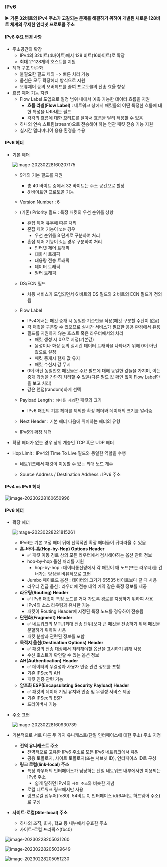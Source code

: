### IPv6 

▶️ **기존 32비트의 IPv4 주소가 고갈되는 문제를 해결하기 위하여 개발된 새로운 128비트 체계의 무제한 인터넷 프로토콜 주소**



#### IPv6 주요 변경 사항

- 주소공간의 확장
  - IPv4의 32비트(4바이트)에서 128 비트(16바이트)로 확장
  - 최대 2^128개의 호스트를 지원
- 헤더 구조 단순화
  - 불필요한 필드 제외 => 빠른 처리 가능
  - 옵션은 모두 확장헤더 방식으로 지원
  - 오류제어 등의 오버헤드를 줄여 프로토콜의 전송 효율 향상
- 흐름 제어 기능 지원
  - Flow Label 도입으로 일정 범위 내에서 예측 가능한 데이터 흐름을 지원
    - **흐름 라벨(Flow Label)** : 네트워크 상에서 패킷들의 어떤 특정한 흐름에 대한 특성을 나타내는 필드
    - 각각의 흐름에 대한 꼬리표를 달아서 흐름을 달리 적용할 수 있음
  - 하나의 연속 스트림(stream)으로 전송해야 하는 연관 패킷 전송 기능 지원
  - 실시간 멀티미디어 응용 환경을 수용



#### IPv6 헤더

- 기본 헤더

  ![image-20230228160207175](../../../../../../AppData/Roaming/Typora/typora-user-images/image-20230228160207175.png)

  - 9개의 기본 필드를 지원

    - 총 40 바이트 중에서 32 바이트는 주소 공간으로 할당
    - 8 바이트만 프로토콜 기능

  - Version Number : 6

  - (기존) Priority 필드 : 특정 패킷의 우선 순위를 상향

    - 혼잡 제어 유무에 따른 처리
    - 혼잡 제어 기능이 `없는` 경우
      - 우선 순위를 8 단계로 구분하여 처리
    - 혼잡 제어 기능이 `있는` 경우 구분하여 처리
      - 인터넷 제어 트래픽
      - 대화식 트래픽
      - 대용량 전송 트래픽
      - 데이터 트래픽
      - 필터 트래픽

  - DS/ECN 필드

    - 차등 서비스가 도입되면서 6 비트의 DS 필드와 2 비트의 ECN 필드가 정의됨

  - Flow Label

    - IPv4에서는 패킷 중개 시 동일한 기준만을 적용(패킷 구분할 수단이 없음)
    - 각 패킷을 구분할 수 있으므로 실시간 서비스가 필요한 응용 환경에서 유용
    - 필드를 지원하지 않는 호스트 혹은 라우터에서의 처리
      - 패킷 생성 시 0으로 지정(기본값)
      - 음성이나 화상 등의 실시간 데이터 트래픽을 나타내기 위해 0이 아닌 값으로 설정
      - 패킷 중개시 현재 값 유지
      - 패킷 수신시 값 무시
    - 0이 아닌 동일번호 패킷들은 주요 필드에 대해 동일한 값들을 가지며, 이는 중개 과정을 간단히 처리할 수 있음(다른 필드 값 확인 없이 Flow Label만을 보고 처리)
    - 값은 랜덤(random)하게 선택

  - Payload Length : `헤더를 제외`한 패킷의 크기

    - IPv6 패킷의 기본 헤더를 제외한 확장 헤더와 데이터의 크기를 알려줌

  - Next Header : 기본 헤더 다음에 위치하는 헤더의 유형
  
  - IPv6의 확장 헤더
    
- 확장 헤더가 없는 경우 상위 계층인 TCP 혹은 UDP 헤더
    
- Hop Limit : IPv4의 Time To Live 필드와 동일한 역할을 수행
  
    - 네트워크에서 패킷이 이동할 수 있는 최대 노드 개수
  
  - Source Address / Destination Address : IPv6 주소
  
    


#### IPv4 vs IPv6 헤더

![image-20230228160650996](../../../../../../AppData/Roaming/Typora/typora-user-images/image-20230228160650996.png)



#### IPv6 헤더

- 확장 헤더

  ![image-20230228221815261](../../../../../../AppData/Roaming/Typora/typora-user-images/image-20230228221815261.png)

  - IPv6는 기본 고정 헤더 뒤에 선택적인 확장 헤더들이 뒤따라올 수 있음
  - **홉-바이-홉(Hop-by-Hop) Options Header**
    - ✅ 패킷 이동 경로 상의 모든 라우터에서 검사해야하는 옵션 관련 정보
    - hop-by-hop 옵션 처리를 지원
      - hop-by-hop : 데이터통신망에서 각 패킷이 매 노드(또는 라우터)를 건너가는 양상을 비유적으로 표현
    - Jumbo 페이로드 옵션 : 데이터의 크기가 65535 바이트보다 클 때 사용
    - 라우터 긴급 옵션 : 라우터에 전송 대역 예약 같은 특정 정보를 제공
  - **라우팅(Routing) Header**
    - ✅ IPv6 패킷이 특정 노드를 거쳐 가도록 경로를 지정하기 위하여 사용
    - IPv4의 소스 라우팅과 유사한 기능
    - 패킷이 Routing Header에 지정된 특정 노드를 경유하여 전송됨
  - **단편화(Fragment) Header**
    - ✅ 네트워크의 MTU(최대 전송 단위)보다 큰 패킷을 전송하기 위해 패킷을 분할하기 위하여 사용
    - 패킷 분할과 관련된 정보를 포함
  - **목적지 옵션(Destination Options) Header**
    - ✅ 패킷의 전송 대상에서 처리해야할 옵션을 표시하기 위해 사용
    - 수신 호스트가 확인할 수 있는 옵션 정보
  - **AH(Authentication) Header**
    - ✅ 데이터의 무결성과 사용자 인증 관련 정보를 포함
    - 기존 IPSec의 AH
    - 패킷 인증 관련 기능
  - **암호화 ESP(Encapsulating Security Payload) Header**
    - ✅ 패킷의 데이터 기밀 유지와 인증 및 무결성 서비스 제공
    - 기존 IPSec의 ESP
    - 프라이버시 기능

- 주소 표현

  ![image-20230228160930739](../../../../../../AppData/Roaming/Typora/typora-user-images/image-20230228160930739.png)



- 기본적으로 서로 다른 두 가지 유니캐스트(단일 인터페이스에 대한 주소) 주소 지정
  - **전역 유니캐스트 주소**
    - 전역적으로 고유한 IPv6 주소로 모든 IPv6 네트워크에서 유일
    - 공용 토폴로지, 사이트 토폴로지(또는 서브넷 ID), 인터페이스 ID로 구성
  - **링크 로컬(link-local) 주소**
    - 특정 라우터의 인터페이스가 담당하는 단일 네트워크 내부에서만 이용되는 IPv6 주소
      - 쉽게 말하면 IPv4의 `사설 주소`와 비슷한 개념
    - 로컬 네트워크 링크에서만 사용
    - 링크로컬 접두어(fe80). 54비트 0, 인터페이스 id(64비트 하드웨어 주소)로 구성
- **사이트-로컬(Site-local) 주소**
  - 하나의 조직, 회사, 학교 등 내부에서 유효한 주소
  - 사이트-로컬 프리픽스(fbc0)

![image-20230228205031260](../../../../../../AppData/Roaming/Typora/typora-user-images/image-20230228205031260.png)

![image-20230228205039649](../../../../../../AppData/Roaming/Typora/typora-user-images/image-20230228205039649.png)

![image-20230228205051230](../../../../../../AppData/Roaming/Typora/typora-user-images/image-20230228205051230.png)